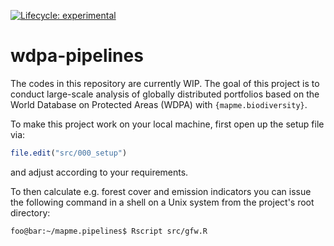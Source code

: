 
<!-- badges: start -->
[![Lifecycle: experimental](https://img.shields.io/badge/lifecycle-experimental-orange.svg)](https://www.tidyverse.org/lifecycle/#experimental)
<!-- badges: end -->

# wdpa-pipelines

The codes in this repository are currently WIP. The goal of this project
is to conduct large-scale analysis of globally distributed portfolios
based on the World Database on Protected Areas (WDPA) with `{mapme.biodiversity}`.

To make this project work on your local machine, first open up the setup
file via:

```r
file.edit("src/000_setup")
```

and adjust according to your requirements.

To then calculate e.g. forest cover and emission indicators you can issue
the following command in a shell on a Unix system from the project's root 
directory:

```console
foo@bar:~/mapme.pipelines$ Rscript src/gfw.R
```
